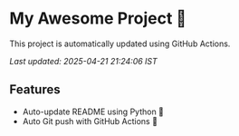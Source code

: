 # My Awesome Project 🚀

This project is automatically updated using GitHub Actions.

_Last updated: 2025-04-21 21:24:06 IST_

## Features
- Auto-update README using Python 🐍
- Auto Git push with GitHub Actions 🤖
